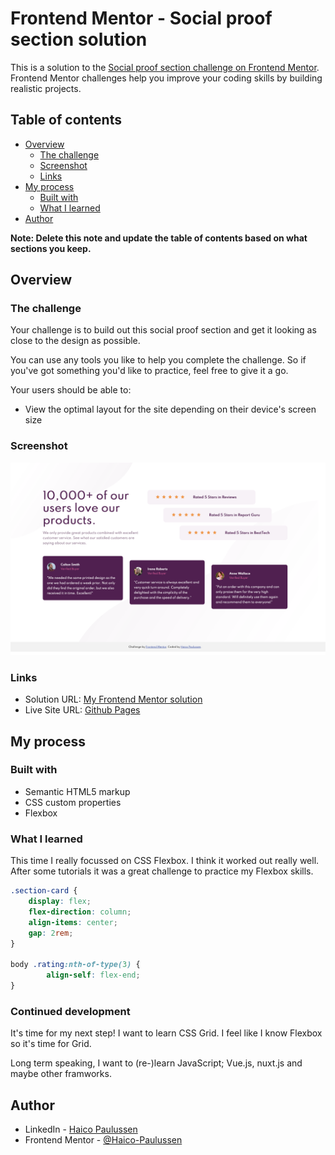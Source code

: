 # Frontend Mentor - Social proof section solution

This is a solution to the [Social proof section challenge on Frontend Mentor](https://www.frontendmentor.io/challenges/social-proof-section-6e0qTv_bA). Frontend Mentor challenges help you improve your coding skills by building realistic projects. 

## Table of contents

- [Overview](#overview)
  - [The challenge](#the-challenge)
  - [Screenshot](#screenshot)
  - [Links](#links)
- [My process](#my-process)
  - [Built with](#built-with)
  - [What I learned](#what-i-learned)
- [Author](#author)


**Note: Delete this note and update the table of contents based on what sections you keep.**

## Overview

### The challenge

Your challenge is to build out this social proof section and get it looking as close to the design as possible.

You can use any tools you like to help you complete the challenge. So if you've got something you'd like to practice, feel free to give it a go.

Your users should be able to:

- View the optimal layout for the site depending on their device's screen size


### Screenshot

![](./Screenshot.png)

### Links

- Solution URL: [My Frontend Mentor solution](https://www.frontendmentor.io/solutions/responsive-social-proof-page-with-css-flexbox-mobile-first-JmCzdN_D1)
- Live Site URL: [Github Pages](https://haico-paulussen.github.io/social-proof-flexbox/)

## My process

### Built with

- Semantic HTML5 markup
- CSS custom properties
- Flexbox

### What I learned
This time I really focussed on CSS Flexbox. I think it worked out really well. After some tutorials it was a great challenge to practice my Flexbox skills. 

```css
.section-card {
    display: flex;
    flex-direction: column;
    align-items: center;
    gap: 2rem;
}

body .rating:nth-of-type(3) {
        align-self: flex-end;
}
```

### Continued development

It's time for my next step! I want to learn CSS Grid. I feel like I know Flexbox so it's time for Grid.  

Long term speaking, I want to (re-)learn JavaScript; Vue.js, nuxt.js and maybe other framworks.

## Author

- LinkedIn - [Haico Paulussen](https://www.linkedin.com/in/haico-paulussen-160281158/)
- Frontend Mentor - [@Haico-Paulussen](https://www.frontendmentor.io/profile/Haico-Paulussen)
